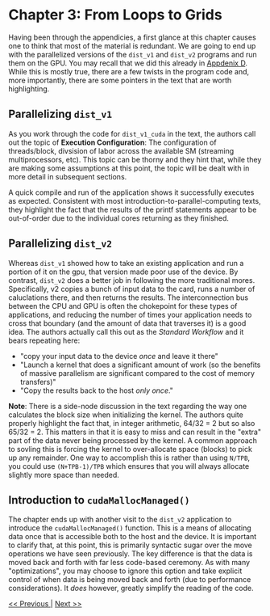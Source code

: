 # Chapter 3: From Loops to Grids

Having been through the appendicies, a first glance at this chapter causes one to think that most of the material is redundant. We are going to end up with the parallelized versions of the `dist_v1` and `dist_v2` programs and run them on the GPU. You may recall that we did this already in [Appdenix D](../Appendix_D/readme.md). While this is mostly true, there are a few twists in the program code and, more importantly, there are some pointers in the text that are worth highlighting.

## Parallelizing `dist_v1`
As you work through the code for `dist_v1_cuda` in the text, the authors call out the topic of __Execution Configuration__: The configuration of threads/block, divsision of labor across the available SM (streaming multiprocessors, etc). This topic can be thorny and they hint that, while they are making some assumptions at this point, the topic will be dealt with in more detail in subsequent sections.

A quick compile and run of the application shows it successfully executes as expected. Consistent with most introduction-to-parallel-computing texts, they highlight the fact that the results of the printf statements appear to be out-of-order due to the individual cores returning as they finished.

## Parallelizing `dist_v2`
Whereas `dist_v1` showed how to take an existing application and run a portion of it on the gpu, that version made poor use of the device. By contrast, `dist_v2` does a better job in following the more traditional mores. Specifically, v2 copies a bunch of input data to the card, runs a number of caluclations there, and then returns the results. The interconnection bus between the CPU and GPU is often the chokepoint for these types of applications, and reducing the number of times your application needs to cross that boundary (and the amount of data that traverses it) is a good idea. The authors actually call this out as the _Standard Workflow_ and it bears repeating here:

- "copy your input data to the device _once_ and leave it there"
- "Launch a kernel that does a significant amount of work (so the benefits of massive parallelism are significant compared to the cost of memory transfers)"
- "Copy the results back to the host _only once_."

__Note__: There is a side-node discussion in the text regarding the way one calculates the block size when initializing the kernel. The authors quite properly highlight the fact that, in integer arithmetic, 64/32 = 2 but so also 65/32 = 2. This matters in that it is easy to miss and can result in the "extra" part of the data never being processed by the kernel. A common approach to sovling this is forcing the kernel to over-allocate space (blocks) to pick up any remainder. One way to accomplish this is rather than using `N/TPB`, you could use `(N+TPB-1)/TPB` which ensures that you will always allocate slightly more space than needed.

## Introduction to `cudaMallocManaged()`

The chapter ends up with another visit to the `dist_v2` application to introduce the `cudaMallocManaged()` function. This is a means of allocating data once that is accessible both to the host and the device. It is important to clarify that, at this point, this is primarily syntactic sugar over the move operations we have seen previously. The key difference is that the data is moved back and forth with far less code-based ceremony. As with many "optimizations", you may choose to ignore this option and take explicit control of when data is being moved back and forth (due to performance considerations). It _does_ however, greatly simplify the reading of the code.

[<< Previous ](../Chapter_02/readme.md)
|
[ Next >>](../Chapter_04/readme.md)
